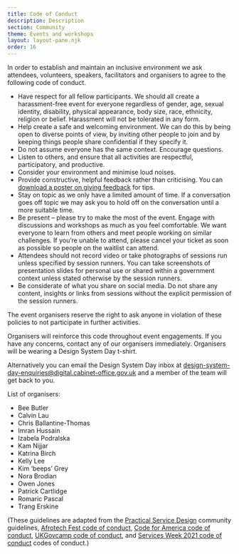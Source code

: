 ```yaml
---
title: Code of Conduct 
description: Description
section: Community
theme: Events and workshops
layout: layout-pane.njk
order: 16
---
```


In order to establish and maintain an inclusive environment we ask attendees, volunteers, speakers, facilitators and organisers to agree to the following code of conduct.

- Have respect for all fellow participants. We should all create a harassment-free event for everyone regardless of gender, age, sexual identity, disability, physical appearance, body size, race, ethnicity, religion or belief. Harassment will not be tolerated in any form.
- Help create a safe and welcoming environment. We can do this by being open to diverse points of view, by inviting other people to join and by keeping things people share confidential if they specify it.
- Do not assume everyone has the same context. Encourage questions.
- Listen to others, and ensure that all activities are respectful, participatory, and productive.
- Consider your environment and minimise loud noises.
- Provide constructive, helpful feedback rather than criticising. You can [download a poster on giving feedback](https://github.com/alphagov/govdesign/blob/master/Poster_GivingAskingReceivingFeedback.pdf) for tips.
- Stay on topic as we only have a limited amount of time. If a conversation goes off topic we may ask you to hold off on the conversation until a more suitable time.
- Be present – please try to make the most of the event. Engage with discussions and workshops as much as you feel comfortable. We want everyone to learn from others and meet people working on similar challenges. If you’re unable to attend, please cancel your ticket as soon as possible so people on the waitlist can attend.
- Attendees should not record video or take photographs of sessions run unless specified by session runners. You can take screenshots of presentation slides for personal use or shared within a government context unless stated otherwise by the session runners.
- Be considerate of what you share on social media. Do not share any content, insights or links from sessions without the explicit permission of the session runners.

The event organisers reserve the right to ask anyone in violation of these policies to not participate in further activities.

Organisers will reinforce this code throughout event engagements. If you have any concerns, contact any of our organisers immediately. Organisers will be wearing a Design System Day t-shirt.

Alternatively you can email the Design System Day inbox at [design-system-day-enquiries@digital.cabinet-office.gov.uk](mailto:design-system-day-enquiries@digital.cabinet-office.gov.uk) and a member of the team will get back to you.

List of organisers:

- Bee Butler
- Calvin Lau
- Chris Ballantine-Thomas
- Imran Hussain
- Izabela Podralska
- Kam Nijjar
- Katrina Birch
- Kelly Lee
- Kim ‘beeps’ Grey
- Nora Brodian
- Owen Jones
- Patrick Cartlidge
- Romaric Pascal
- Trang Erskine

(These guidelines are adapted from the [Practical Service Design](http://www.practicalservicedesign.com/getting-started-on-slack/) community guidelines, [Afrotech Fest code of conduct](https://www.afrotechfest.co.uk/coc/), [Code for America code of conduct](http://www.cvent.com/events/code-for-america-summit-2018/custom-40-e12d85b157b94d69b80d8911cc641d36.aspx), [UKGovcamp code of conduct](https://www.ukgovcamp.com/code-of-conduct/), and [Services Week 2021 code of conduct](https://docs.google.com/document/d/1vQchJh-s6Fu6F4bN8UFM4lvRChe8ERgsE5whf9pUfjA/edit?usp=sharing) codes of conduct.)
